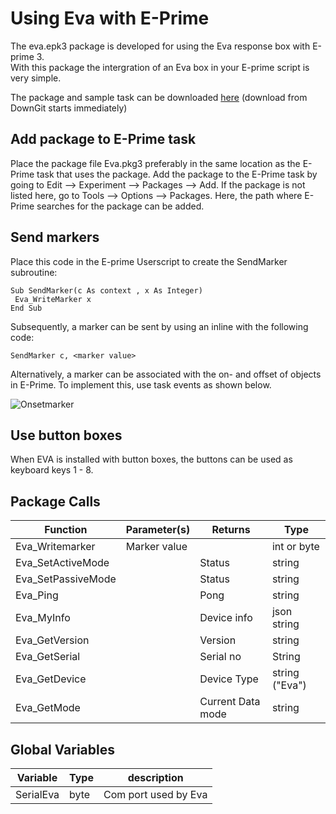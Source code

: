 <!-- About -->
# Using Eva with E-Prime
The eva.epk3 package is developed for using the Eva response box with E-prime 3.<br>
With this package the intergration of an Eva box in your E-prime script is very simple.

The package and sample task can be downloaded [here](https://downgit.github.io/#/home?url=https://github.com/solo-fsw/Eva/tree/main/Samples/Eprime) (download from DownGit starts immediately)

## Add package to E-Prime task
Place the package file Eva.pkg3 preferably in the same location as the E-Prime task that uses the package. Add the package to the E-Prime task by going to Edit --> Experiment --> Packages --> Add. If the package is not listed here, go to Tools --> Options --> Packages. Here, the path where E-Prime searches for the package can be added. 

## Send markers

Place this code in the E-prime Userscript to create the SendMarker subroutine:
```
Sub SendMarker(c As context , x As Integer)
 Eva_WriteMarker x    
End Sub
```

Subsequently, a marker can be sent by using an inline with the following code: 
```
SendMarker c, <marker value>
```
 
Alternatively, a marker can be associated with the on- and offset of objects in E-Prime. To implement this, use task events as shown below.


![Onsetmarker](https://user-images.githubusercontent.com/98744988/175535976-3020274b-d028-449e-a84f-acc6cafd22dc.gif)

## Use button boxes
When EVA is installed with button boxes, the buttons can be used as keyboard keys 1 - 8.


<!-- Package calls -->
## Package Calls

| Function | Parameter(s) | Returns | Type
| ------------- | ------------- | ------------- | ------------- |
| Eva_Writemarker  | Marker value |   |int or byte| 
| Eva_SetActiveMode  |    | Status | string |
| Eva_SetPassiveMode  |    | Status | string |
| Eva_Ping  |    | Pong | string|
| Eva_MyInfo  |    | Device info | json string|
| Eva_GetVersion  |    | Version |string|
| Eva_GetSerial  |    | Serial no |String|
| Eva_GetDevice  |    | Device Type |string ("Eva")|
| Eva_GetMode  |    | Current Data mode |string|

<!-- Global variables -->
## Global Variables

| Variable | Type | description|
| ------------- | ------------- | ------------- | 
| SerialEva  | byte |   Com port used by Eva|  
